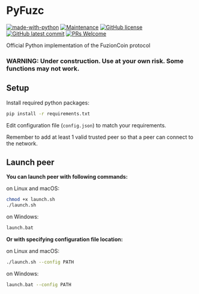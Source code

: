 # PyFuzc
[![made-with-python](https://img.shields.io/badge/Made%20with-Python-1f425f.svg)](https://www.python.org/)
[![Maintenance](https://img.shields.io/badge/Maintained%3F-yes-green.svg)](https://GitHub.com/FuzionCoin-dev/py-fuzioncoin/graphs/commit-activity)
[![GitHub license](https://badgen.net/github/license/FuzionCoin-dev/py-fuzioncoin)](https://github.com/FuzionCoin-dev/py-fuzioncoin/blob/master/LICENSE)
[![GitHub latest commit](https://badgen.net/github/last-commit/FuzionCoin-dev/py-fuzioncoin)](https://GitHub.com/FuzionCoin-dev/py-fuzioncoin/commit/)
[![PRs Welcome](https://img.shields.io/badge/PRs-welcome-brightgreen.svg?style=flat-square)](http://makeapullrequest.com)


Official Python implementation of the FuzionCoin protocol

### WARNING: Under construction. Use at your own risk. Some functions may not work.

## Setup

Install required python packages:
```sh
pip install -r requirements.txt
```

Edit configuration file (`config.json`) to match your requirements.

Remember to add at least 1 valid trusted peer so that a peer can connect to the network.

## Launch peer
**You can launch peer with following commands:**

on Linux and macOS:
```sh
chmod +x launch.sh
./launch.sh
```
on Windows:
```sh
launch.bat
```

**Or with specifying configuration file location:**

on Linux and macOS:
```sh
./launch.sh --config PATH
```
on Windows:
```sh
launch.bat --config PATH
```
